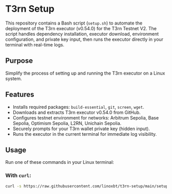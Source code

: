 # T3rn Setup

This repository contains a Bash script (`setup.sh`) to automate the deployment of the T3rn executor (v0.54.0) for the T3rn Testnet V2. The script handles dependency installation, executor download, environment configuration, and private key input, then runs the executor directly in your terminal with real-time logs.

## Purpose
Simplify the process of setting up and running the T3rn executor on a Linux system.

## Features
- Installs required packages: `build-essential`, `git`, `screen`, `wget`.
- Downloads and extracts T3rn executor v0.54.0 from GitHub.
- Configures testnet environment for networks: Arbitrum Sepolia, Base Sepolia, Optimism Sepolia, L2RN, Unichain Sepolia.
- Securely prompts for your T3rn wallet private key (hidden input).
- Runs the executor in the current terminal for immediate log visibility.

## Usage
Run one of these commands in your Linux terminal:

### With `curl`:
```bash
curl -s https://raw.githubusercontent.com/linoxbt/t3rn-setup/main/setup.sh | bash
